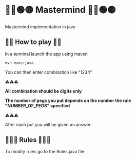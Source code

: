 # 🔴🔵🟢🟡 Mastermind 🔴🔵🟢🟡

Mastermind implementation in java

## 🎲🎲 How to play 🎲🎲

In a terminal launch the app using maven

```bash
mvn exec:java
```

You can then enter combination like "1234"

⚠️⚠️⚠️

**All combination should be digits only**

**The number of pegs you put depends on the number the rule "NUMBER_OF_PEGS" specified**

⚠️⚠️⚠️

After each put you will be given an answer.

## 📜📜📜 Rules 📜📜📜

To modify rules go to the Rules.java file

